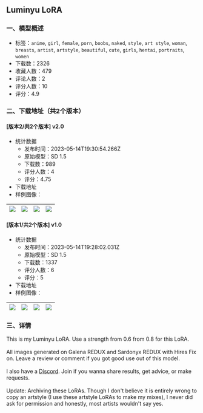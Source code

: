 ## Luminyu LoRA
### 一、模型概述

- 标签：`anime`, `girl`, `female`, `porn`, `boobs`, `naked`, `style`, `art style`, `woman`, `breasts`, `artist`, `artstyle`, `beautiful`, `cute`, `girls`, `hentai`, `portraits`, `women`
- 下载数：2326
- 收藏人数：479
- 评论人数：2
- 评分人数：10
- 评分：4.9

### 二、下载地址（共2个版本）

#### [版本2/共2个版本] v2.0

- 统计数据
  - 发布时间：2023-05-14T19:30:54.266Z
  - 原始模型：SD 1.5
  - 下载数：989
  - 评分人数：4
  - 评分：4.75
- 下载地址
- 样例图像：

| <img src="https://image.civitai.com/xG1nkqKTMzGDvpLrqFT7WA/34c1d549-d9e2-4741-b126-5fbf49fec993/width=450/790869.jpeg" /> | <img src="https://image.civitai.com/xG1nkqKTMzGDvpLrqFT7WA/f2c028a1-c393-40ea-83d8-ad84fa17efc2/width=450/790872.jpeg" /> | <img src="https://image.civitai.com/xG1nkqKTMzGDvpLrqFT7WA/1668b6a1-6b56-4a3c-8a36-f1c62920a981/width=450/790873.jpeg" /> | <img src="https://image.civitai.com/xG1nkqKTMzGDvpLrqFT7WA/82d5dabd-cbd8-4328-9e1a-fa828a857129/width=450/790871.jpeg" /> |
| ---- | ---- | ---- | ---- |

#### [版本1/共2个版本] v1.0

- 统计数据
  - 发布时间：2023-05-14T19:28:02.031Z
  - 原始模型：SD 1.5
  - 下载数：1337
  - 评分人数：6
  - 评分：5
- 下载地址
- 样例图像：

| <img src="https://image.civitai.com/xG1nkqKTMzGDvpLrqFT7WA/883b6c60-7248-42c9-f171-1a3adec17c00/width=450/205201.jpeg" /> | <img src="https://image.civitai.com/xG1nkqKTMzGDvpLrqFT7WA/9da893cf-a734-4047-0f56-1f37046a7900/width=450/205204.jpeg" /> | <img src="https://image.civitai.com/xG1nkqKTMzGDvpLrqFT7WA/867b6e0f-c6f5-439d-2982-b8c3c7e5f100/width=450/205203.jpeg" /> | <img src="https://image.civitai.com/xG1nkqKTMzGDvpLrqFT7WA/16ede7be-6b27-4db2-20bd-088f8b23dd00/width=450/205202.jpeg" /> |
| ---- | ---- | ---- | ---- |


### 三、详情
<p>This is my Luminyu LoRA. Use a strength from 0.6 from 0.8 for this LoRA.<br /><br />All images generated on Galena REDUX and Sardonyx REDUX with Hires Fix on. Leave a review or comment if you got good use out of this model.<br /><br />I also have a <a target="_blank" rel="ugc" href="https://discord.gg/g9xv69mAeB">Discord</a>. Join if you wanna share results, get advice, or make requests.<br /><br />Update: Archiving these LoRAs. Though I don't believe it is entirely wrong to copy an artstyle (I use these artstyle LoRAs to make my mixes), I never did ask for permission and honestly, most artists wouldn't say yes.</p>